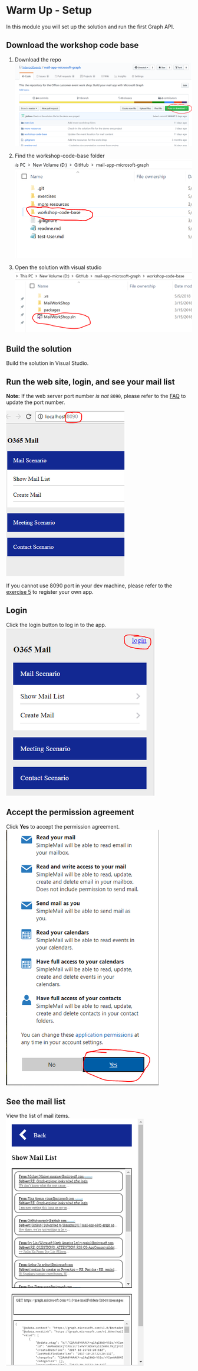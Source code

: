 # Warm Up - Setup
In this module you will set up the solution and run the first Graph API.

## Download the workshop code base
1. Download the repo 
![Download the repo](imgs/downloadRepo.PNG "Download the repo") 
 
2. Find the workshop-code-base folder 
![Find the code base folder](imgs/codebase.PNG "Find the code base folder")

3. Open the solution with visual studio 
![Open the solution](imgs/codebasesolution.PNG "Open the solution")
 

## Build the solution
Build the solution in Visual Studio.

## Run the web site, login, and see your mail list
**Note:** If the web server port number _is not_ `8090`, please refer to the [FAQ](https://github.com/InteropEvents/mail-app-microsoft-graph/blob/master/exercises/FAQ.md) to update the port number.

![Web server port number 8090](imgs/portNumber.PNG "Web server port number 8090")

If you cannot use 8090 port in your dev machine, please refer to the [exercise 5](https://github.com/InteropEvents/mail-app-microsoft-graph/blob/master/exercises/5.%20Advanced%20-%20Make%20this%20workshop%20as%20your%20own%20App.md) to register your own app.

## Login
Click the login button to log in to the app.
![Login button](imgs/login.PNG "Login button")  

## Accept the permission agreement
Click **Yes** to accept the permission agreement.
![App permissions agreement](imgs/acceptPermission.png "App permissions agreement")  

## See the mail list
View the list of mail items.
![The mail list](imgs/showmaillist.PNG "The mail list")


